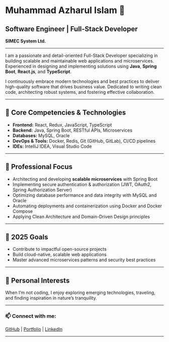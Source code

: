 # Muhammad Azharul Islam 👋

## Software Engineer | Full-Stack Developer  
**SIMEC System Ltd.**

---

I am a passionate and detail-oriented Full-Stack Developer specializing in building scalable and maintainable web applications and microservices. Experienced in designing and implementing solutions using **Java**, **Spring Boot**, **React.js**, and **TypeScript**.

I continuously embrace modern technologies and best practices to deliver high-quality software that drives business value. Dedicated to writing clean code, architecting robust systems, and fostering effective collaboration.

---

## 🚀 Core Competencies & Technologies

- **Frontend:** React, Redux, JavaScript, TypeScript  
- **Backend:** Java, Spring Boot, RESTful APIs, Microservices  
- **Databases:** MySQL, Oracle  
- **DevOps & Tools:** Docker, Redis, Git (GitHub, GitLab), CI/CD pipelines  
- **IDEs:** IntelliJ IDEA, Visual Studio Code  

---

## 🎯 Professional Focus

- Architecting and developing **scalable microservices** with Spring Boot  
- Implementing secure authentication & authorization (JWT, OAuth2, Spring Authorization Server)  
- Optimizing database performance and data integrity with MySQL and Oracle  
- Automating deployments and containerization using Docker and Docker Compose  
- Applying Clean Architecture and Domain-Driven Design principles  

---

## 🎯 2025 Goals

- Contribute to impactful open-source projects  
- Build cloud-native, scalable web applications  
- Master advanced microservices patterns and security best practices  

---

## 🌱 Personal Interests

When I’m not coding, I enjoy exploring emerging technologies, traveling, and finding inspiration in nature’s tranquility.

---

### 📫 Connect with me:  
[GitHub](https://github.com/Ajhar17103) | [Portfolio](https://ajhar17103.github.io/react-portfolio/) | [LinkedIn](https://www.linkedin.com/in/muhammad-azharul-islam)

---

